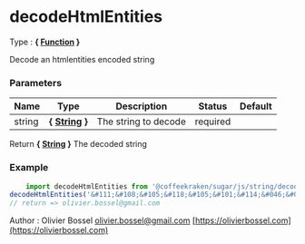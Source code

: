 # decodeHtmlEntities

<!-- @namespace: sugar.js.string.decodeHtmlEntities -->

Type : **{ [Function](https://developer.mozilla.org/fr/docs/Web/JavaScript/Reference/Objets_globaux/Function) }**


Decode an htmlentities encoded string



### Parameters
Name  |  Type  |  Description  |  Status  |  Default
------------  |  ------------  |  ------------  |  ------------  |  ------------
string  |  **{ [String](https://developer.mozilla.org/fr/docs/Web/JavaScript/Reference/Objets_globaux/String) }**  |  The string to decode  |  required  |

Return **{ [String](https://developer.mozilla.org/fr/docs/Web/JavaScript/Reference/Objets_globaux/String) }** The decoded string

### Example
```js
	import decodeHtmlEntities from '@coffeekraken/sugar/js/string/decodeHtmlEntities';
decodeHtmlEntities('&#111;&#108;&#105;&#118;&#105;&#101;&#114;&#046;&#098;&#111;&#115;&#115;&#101;&#108;&#064;&#103;&#109;&#097;&#105;&#108;&#046;&#099;&#111;&#109;');
// return => olivier.bossel@gmail.com
```
Author : Olivier Bossel [olivier.bossel@gmail.com](mailto:olivier.bossel@gmail.com) [https://olivierbossel.com](https://olivierbossel.com)